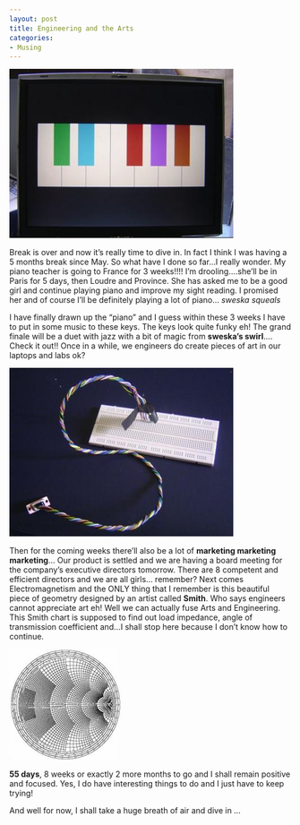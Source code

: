 ```yaml
---
layout: post
title: Engineering and the Arts
categories:
- Musing
---
```



![](/img/piano.jpg)

Break is over and now it’s really time to dive in. In fact I think I was having a 5 months break since May. So what have I done so far…I really wonder. My piano teacher is going to France for 3 weeks!!!! I’m drooling….she’ll be in Paris for 5 days, then Loudre and Province. She has asked me to be a good girl and continue playing piano and improve my sight reading. I promised her and of course I’ll be definitely playing a lot of piano… *sweska squeals*

I have finally drawn up the “piano” and I guess within these 3 weeks I have to put in some music to these keys. The keys look quite funky eh! The grand finale will be a duet with jazz with a bit of magic from **sweska’s swirl**…. Check it out!! Once in a while, we engineers do create pieces of art in our laptops and labs ok?

![](/img/rs.jpg)

Then for the coming weeks there’ll also be a lot of **marketing marketing marketing**… Our product is settled and we are having a board meeting for the company’s executive directors tomorrow. There are 8 competent and efficient directors and we are all girls… remember? Next comes Electromagnetism and the ONLY thing that I remember is this beautiful piece of geometry designed by an artist called **Smith**. Who says engineers cannot appreciate art eh! Well we can actually fuse Arts and Engineering. This Smith chart is supposed to find out load impedance, angle of transmission coefficient and…I shall stop here because I don’t know how to continue.

![](/img/smith.jpg)

**55 days**, 8 weeks or exactly 2 more months to go and I shall remain positive and focused. Yes, I do have interesting things to do and I just have to keep trying!

And well for now, I shall take a huge breath of air and dive in …
